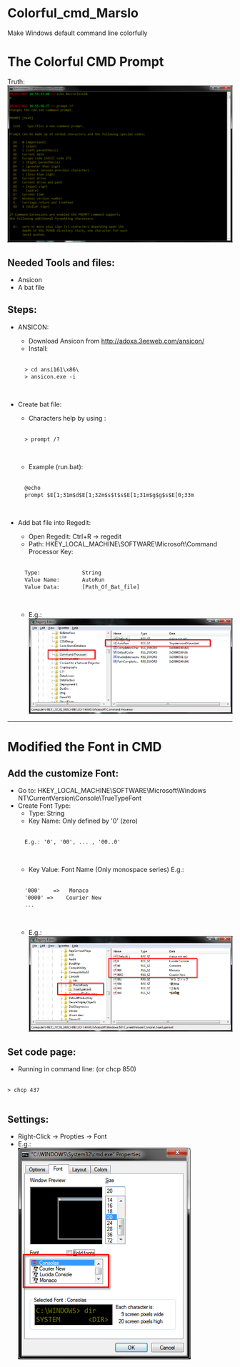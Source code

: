 Colorful_cmd_Marslo
===================

Make Windows default command line colorfully

# The Colorful CMD Prompt
Truth:  
![Truth](https://github.com/woainvzu/Colorful_cmd_Marslo/blob/master/Images/Truth.png?raw=true)

## Needed Tools and files:
  - Ansicon
  - A bat file

## Steps:
- ANSICON:
    - Download Ansicon from http://adoxa.3eeweb.com/ansicon/
    - Install:
    <pre>
    <code>
    > cd ansi161\x86\
    > ansicon.exe -i
    </code>
    </pre>

- Create bat file:
    - Characters help by using :
    <pre>
    <code>
    > prompt /?
    </code>
    </pre>

    - Example (run.bat):
    <pre>
    <code>
    @echo
    prompt $E[1;31m$d$E[1;32m$s$t$s$E[1;31m$g$g$s$E[0;33m
    </code>
    </pre>

- Add bat file into Regedit:
    - Open Regedit: Ctrl+R -> regedit
    - Path: HKEY_LOCAL_MACHINE\SOFTWARE\Microsoft\Command Processor
    Key:
    <pre>
    <code>
    Type:             String
    Value Name:       AutoRun
    Value Data:       [Path_Of_Bat_file]
    </code>
    </pre>
    - E.g.:   
    ![Command_processor](https://github.com/woainvzu/Colorful_cmd_Marslo/blob/master/Images/Machine_Command%20Processor.png?raw=true)

----------------------------
# Modified the Font in CMD

## Add the customize Font:
- Go to: HKEY_LOCAL_MACHINE\SOFTWARE\Microsoft\Windows NT\CurrentVersion\Console\TrueTypeFont
- Create Font Type:
    - Type:                  String
    - Key Name:       Only defined by '0' (zero)
    <pre>
    <code>
    E.g.: '0', '00', ... , '00..0'
    </code>
    </pre>
    - Key Value:         Font Name (Only monospace series)
    E.g.:
    <pre>
    <code>
    '000'    =>   Monaco
    '0000' =>    Courier New
    ...
    </code>
    </pre>
    - E.g.:  
    ![font](https://github.com/woainvzu/Colorful_cmd_Marslo/blob/master/Images/font.png?raw=true)

## Set code page:
- Running in command line: (or chcp 850)
<pre>
<code>
> chcp 437
</code>
</pre>

## Settings:
- Right-Click -> Propties -> Font
- E.g.:   
![propties](https://github.com/woainvzu/Colorful_cmd_Marslo/blob/master/Images/Propties.png?raw=true)
